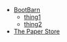 - [BootBarn](#BootBarn)
  - [thing1](#thing1)
  - [thing2](#thing2)
 - [The Paper Store](#paper)


<div id="paragraph1"/>

<div id="thing1"/>

<div id="thing2"/>

<div id="Paragraph2"/>

